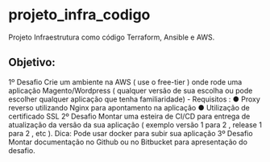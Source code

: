 # projeto_infra_codigo
Projeto Infraestrutura como código Terraform, Ansible e AWS.
## Objetivo:
1º Desafio
Crie um ambiente na AWS ( use o free-tier ) onde rode uma aplicação Magento/Wordpress (
qualquer versão de sua escolha ou pode escolher qualquer aplicação que tenha
familiaridade) - Requisitos :
● Proxy reverso utilizando Nginx para apontamento na aplicação
● Utilização de certificado SSL
2º Desafio
Montar uma esteira de CI/CD para entrega de atualização da versão da sua aplicação (
exemplo versão 1 para 2 , release 1 para 2 , etc ).
Dica: Pode usar docker para subir sua aplicação
3º Desafio
Montar documentação no Github ou no Bitbucket para apresentação do desafio.
